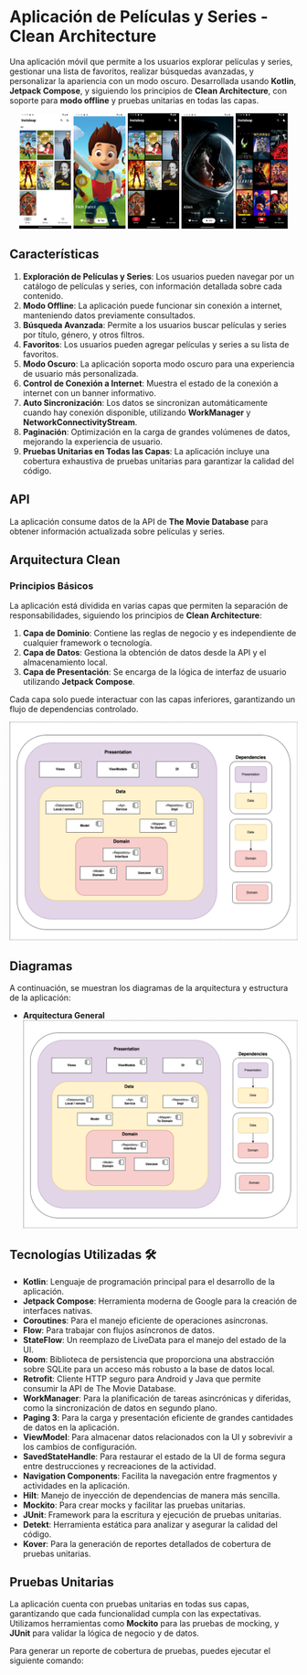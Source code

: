 # Aplicación de Películas y Series - Clean Architecture

Una aplicación móvil que permite a los usuarios explorar películas y series, gestionar una lista de favoritos, realizar búsquedas avanzadas, y personalizar la apariencia con un modo oscuro. Desarrollada usando **Kotlin**, **Jetpack Compose**, y siguiendo los principios de **Clean Architecture**, con soporte para **modo offline** y pruebas unitarias en todas las capas.

<!-- Capturas de pantalla -->
<p align="center">
  <img src="images/light_mode_list_series.png" alt="Captura 1" width="18%">
  <img src="images/light_mode_serie_detail.png" alt="Captura 2" width="18%">
  <img src="images/dark_mode_list_series.png" alt="Captura 3" width="18%">
  <img src="images/light_mode_movie_detail.png" alt="Captura 4" width="18%">
  <img src="images/dark_mode_list_movie.png" alt="Captura 5" width="18%">
</p>

## Características

1. **Exploración de Películas y Series**: Los usuarios pueden navegar por un catálogo de películas y series, con información detallada sobre cada contenido.
2. **Modo Offline**: La aplicación puede funcionar sin conexión a internet, manteniendo datos previamente consultados.
3. **Búsqueda Avanzada**: Permite a los usuarios buscar películas y series por título, género, y otros filtros.
4. **Favoritos**: Los usuarios pueden agregar películas y series a su lista de favoritos.
5. **Modo Oscuro**: La aplicación soporta modo oscuro para una experiencia de usuario más personalizada.
6. **Control de Conexión a Internet**: Muestra el estado de la conexión a internet con un banner informativo.
7. **Auto Sincronización**: Los datos se sincronizan automáticamente cuando hay conexión disponible, utilizando **WorkManager** y **NetworkConnectivityStream**.
8. **Paginación**: Optimización en la carga de grandes volúmenes de datos, mejorando la experiencia de usuario.
9. **Pruebas Unitarias en Todas las Capas**: La aplicación incluye una cobertura exhaustiva de pruebas unitarias para garantizar la calidad del código.

## API

La aplicación consume datos de la API de **The Movie Database** para obtener información actualizada sobre películas y series.

## Arquitectura Clean

### Principios Básicos

La aplicación está dividida en varias capas que permiten la separación de responsabilidades, siguiendo los principios de **Clean Architecture**:

1. **Capa de Dominio**: Contiene las reglas de negocio y es independiente de cualquier framework o tecnología.
2. **Capa de Datos**: Gestiona la obtención de datos desde la API y el almacenamiento local.
3. **Capa de Presentación**: Se encarga de la lógica de interfaz de usuario utilizando **Jetpack Compose**.

Cada capa solo puede interactuar con las capas inferiores, garantizando un flujo de dependencias controlado.

![Clean Architecture](images/clean_diagram.drawio.png)

## Diagramas

A continuación, se muestran los diagramas de la arquitectura y estructura de la aplicación:

- **Arquitectura General**
  ![Diagrama Arquitectura](images/clean_diagram.drawio.png)

## Tecnologías Utilizadas 🛠

- **Kotlin**: Lenguaje de programación principal para el desarrollo de la aplicación.
- **Jetpack Compose**: Herramienta moderna de Google para la creación de interfaces nativas.
- **Coroutines**: Para el manejo eficiente de operaciones asíncronas.
- **Flow**: Para trabajar con flujos asíncronos de datos.
- **StateFlow**: Un reemplazo de LiveData para el manejo del estado de la UI.
- **Room**: Biblioteca de persistencia que proporciona una abstracción sobre SQLite para un acceso más robusto a la base de datos local.
- **Retrofit**: Cliente HTTP seguro para Android y Java que permite consumir la API de The Movie Database.
- **WorkManager**: Para la planificación de tareas asincrónicas y diferidas, como la sincronización de datos en segundo plano.
- **Paging 3**: Para la carga y presentación eficiente de grandes cantidades de datos en la aplicación.
- **ViewModel**: Para almacenar datos relacionados con la UI y sobrevivir a los cambios de configuración.
- **SavedStateHandle**: Para restaurar el estado de la UI de forma segura entre destrucciones y recreaciones de la actividad.
- **Navigation Components**: Facilita la navegación entre fragmentos y actividades en la aplicación.
- **Hilt**: Manejo de inyección de dependencias de manera más sencilla.
- **Mockito**: Para crear mocks y facilitar las pruebas unitarias.
- **JUnit**: Framework para la escritura y ejecución de pruebas unitarias.
- **Detekt**: Herramienta estática para analizar y asegurar la calidad del código.
- **Kover**: Para la generación de reportes detallados de cobertura de pruebas unitarias.

## Pruebas Unitarias

La aplicación cuenta con pruebas unitarias en todas sus capas, garantizando que cada funcionalidad cumpla con las expectativas. Utilizamos herramientas como **Mockito** para las pruebas de mocking, y **JUnit** para validar la lógica de negocio y de datos.

Para generar un reporte de cobertura de pruebas, puedes ejecutar el siguiente comando:

